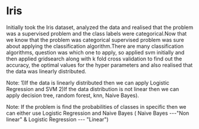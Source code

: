 # Iris

Initially took the Iris dataset, analyzed the data and realised that the problem was a supervised problem and the class labels were categorical.Now that we know that the problem was categorical supervised problem was sure about applying the classification algorithm.There are many classification algorithms, question was which one to apply, so applied svm initially and then applied gridsearch along with k fold cross validation to find out the accuracy, the optimal values for the hyper parameters and also realised that the data was linearly distributed.


Note: 1)If the data is linearly distributed then we can apply Logistic Regression and SVM
      2)If the data distribution is not linear then we can apply decision tree, random forest, knn, Naive Bayes).
                   
Note: If the problem is find the probabilities of classes in specific then we can either use Logistic Regression
      and Naive Bayes ( Naive Bayes ---"Non linear" & Logistic Regression --- "Linear")
